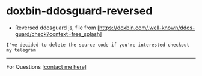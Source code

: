 # doxbin-ddosguard-reversed
- Reversed ddosguard js, file from [https://doxbin.com/.well-known/ddos-guard/check?context=free_splash] 

` I've decided to delete the source code if you're interested checkout my telegram `

<hr>

For Questions [<a href="https://t.me/Fhivo">contact me here] 
